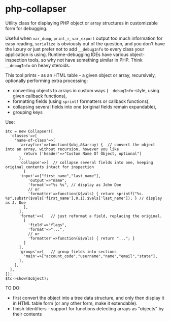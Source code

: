 # php-collapser
Utility class for displaying PHP object or array structures in customizable form for debugging.

Useful when `var_dump`, `print_r`, `var_export` output too much information for easy reading, `serialize` is obviously out of the question, and you don't have the luxury or just prefer not to add `__debugInfo` to every class your application is using. Runtime-debugging IDEs have various object-inspection tools, so why not have something similar in PHP. Think `__debugInfo` on heavy steroids.

This tool prints - as an HTML table - a given object or array, recursively, optionally performing extra processing:
 - converting objects to arrays in custom ways (`__debugInfo`-style, using given callback functions),
 - formatting fields (using `sprintf` formatters or callback functions),
 - collapsing several fields into one (original fields remain expandable),
 - grouping keys
 
Use:

    $tc = new Collapser([
      'classes'=>[
        'name-of-class'=>[
          'arrayfier'=>function($obj,&$array) {  // convert the object into an array, without recursion, however you like
            return ['header'=>"Custom Name Of Object, optional"]
          },
          'collapse'=>[  // collapse several fields into one, keeping original contents intact for inspection
            [
	      'input'=>["first_name","last_name"],
              'output'=>"name",
              'format'=>"%s %s", // display as John Doe
              // or
              'formatter'=>function(&$vals) { return sprintf("%s. %s",substr($vals['first_name'],0,1),$vals['last_name']); } // display as J. Doe
            ],
          ],
          'format'=>[   // just reformat a field, replacing the original.
            [
              'field'=>"flags",
              'format'=>"...",
              // or
              'formatter'=>function(&$vals) { return "..."; }
            ]
          ],
          'groups'=>[   // group fields into sections
            'main'=>["account_code","username","name","email","state"],
          ],
        ],
      ],
    ]);
    $tc->show($object);


TO DO:
- first convert the object into a tree data structure, and only then display it in HTML table form (or any other form, make it extendable).
- finish Identifiers - support for functions detecting arrays as "objects" by their contents
